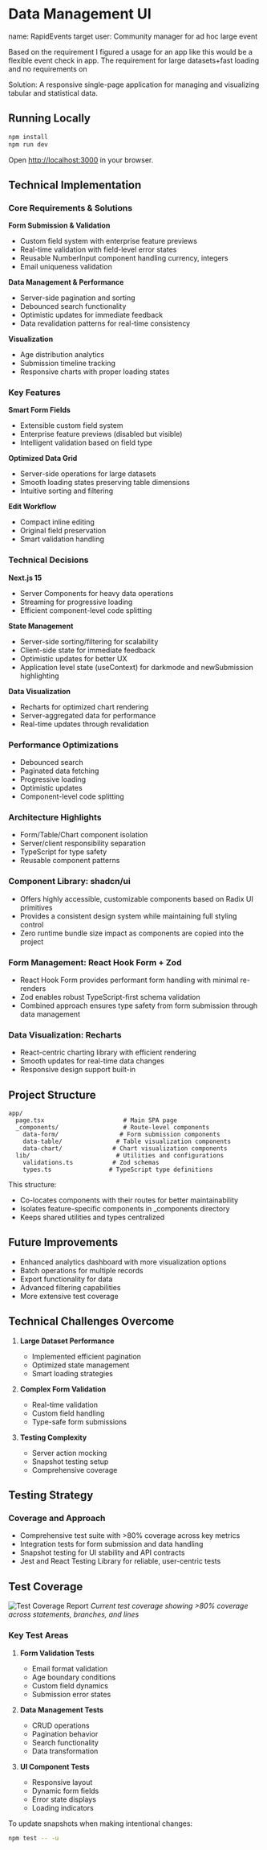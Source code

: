 # Data Management UI

name: RapidEvents
target user: Community manager for ad hoc large event

Based on the requirement I figured a usage for an app like this would be a flexible event check in app.  The requirement for large datasets+fast loading and no requirements on 

Solution:
A responsive single-page application for managing and visualizing tabular and statistical data. 




## Running Locally

```bash
npm install
npm run dev
```
Open [http://localhost:3000](http://localhost:3000) in your browser.





## Technical Implementation

### Core Requirements & Solutions

**Form Submission & Validation**
- Custom field system with enterprise feature previews
- Real-time validation with field-level error states
- Reusable NumberInput component handling currency, integers
- Email uniqueness validation

**Data Management & Performance**
- Server-side pagination and sorting
- Debounced search functionality
- Optimistic updates for immediate feedback
- Data revalidation patterns for real-time consistency

**Visualization**
- Age distribution analytics
- Submission timeline tracking
- Responsive charts with proper loading states

### Key Features

**Smart Form Fields**
- Extensible custom field system
- Enterprise feature previews (disabled but visible)
- Intelligent validation based on field type

**Optimized Data Grid**
- Server-side operations for large datasets
- Smooth loading states preserving table dimensions
- Intuitive sorting and filtering

**Edit Workflow**
- Compact inline editing
- Original field preservation
- Smart validation handling

### Technical Decisions

**Next.js 15**
- Server Components for heavy data operations
- Streaming for progressive loading
- Efficient component-level code splitting

**State Management**
- Server-side sorting/filtering for scalability
- Client-side state for immediate feedback
- Optimistic updates for better UX
- Application level state (useContext) for darkmode and newSubmission highlighting

**Data Visualization**
- Recharts for optimized chart rendering
- Server-aggregated data for performance
- Real-time updates through revalidation

### Performance Optimizations
- Debounced search
- Paginated data fetching
- Progressive loading
- Optimistic updates
- Component-level code splitting

### Architecture Highlights
- Form/Table/Chart component isolation
- Server/client responsibility separation
- TypeScript for type safety
- Reusable component patterns


### Component Library: shadcn/ui
- Offers highly accessible, customizable components based on Radix UI primitives
- Provides a consistent design system while maintaining full styling control
- Zero runtime bundle size impact as components are copied into the project

### Form Management: React Hook Form + Zod
- React Hook Form provides performant form handling with minimal re-renders
- Zod enables robust TypeScript-first schema validation
- Combined approach ensures type safety from form submission through data management

### Data Visualization: Recharts
- React-centric charting library with efficient rendering
- Smooth updates for real-time data changes
- Responsive design support built-in

## Project Structure

```
app/
  page.tsx                      # Main SPA page
  _components/                  # Route-level components
    data-form/                 # Form submission components
    data-table/               # Table visualization components
    data-chart/              # Chart visualization components
  lib/                        # Utilities and configurations
    validations.ts           # Zod schemas
    types.ts                # TypeScript type definitions
```

This structure:
- Co-locates components with their routes for better maintainability
- Isolates feature-specific components in _components directory
- Keeps shared utilities and types centralized


## Future Improvements

- Enhanced analytics dashboard with more visualization options
- Batch operations for multiple records
- Export functionality for data
- Advanced filtering capabilities
- More extensive test coverage

## Technical Challenges Overcome

1. **Large Dataset Performance**
   - Implemented efficient pagination
   - Optimized state management
   - Smart loading strategies

2. **Complex Form Validation**
   - Real-time validation
   - Custom field handling
   - Type-safe form submissions

3. **Testing Complexity**
   - Server action mocking
   - Snapshot testing setup
   - Comprehensive coverage

## Testing Strategy

### Coverage and Approach
- Comprehensive test suite with >80% coverage across key metrics
- Integration tests for form submission and data handling
- Snapshot testing for UI stability and API contracts
- Jest and React Testing Library for reliable, user-centric tests

## Test Coverage
![Test Coverage Report](https://aqsqa2ypgvbzi7ri.public.blob.vercel-storage.com/coverage-report-Mr5CdFoJZy8SgYYANSoOJPPhB3u63b.png)
*Current test coverage showing >80% coverage across statements, branches, and lines*

### Key Test Areas
1. **Form Validation Tests**
   - Email format validation
   - Age boundary conditions
   - Custom field dynamics
   - Submission error states

2. **Data Management Tests**
   - CRUD operations
   - Pagination behavior
   - Search functionality
   - Data transformation

3. **UI Component Tests**
   - Responsive layout
   - Dynamic form fields
   - Error state displays
   - Loading indicators

To update snapshots when making intentional changes:

```bash
npm test -- -u
```
